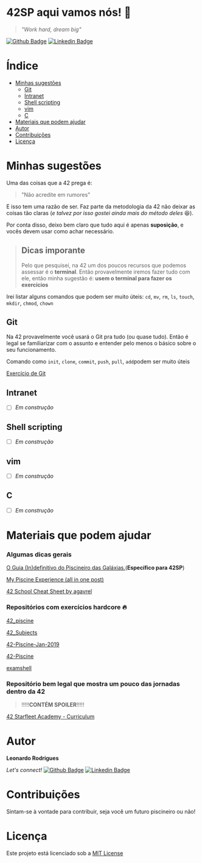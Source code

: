 # 42SP aqui vamos nós! :rocket:
> *"Work hard, dream big"*

[![Github Badge](https://img.shields.io/badge/-Github-000?style=flat-square&logo=Github&logoColor=white&link=https://github.com/leeorf)](https://github.com/leeorf)
[![Linkedin Badge](https://img.shields.io/badge/-LinkedIn-blue?style=flat-square&logo=Linkedin&logoColor=white&link=https://www.linkedin.com/in/leonardof/)](https://www.linkedin.com/in/leonardorodriguesf/)

# Índice

* [Minhas sugestões](#minhas-sugestões)
    * [Git](#git)
    * [Intranet](#intranet)
    * [Shell scripting](#shell-scripting)
    * [vim](#vim)
    * [C](#c)
* [Materiais que podem ajudar](#materiais-que-podem-ajudar)
* [Autor](#autor)
* [Contribuições](#contribuições)
* [Licença](#licença)

# Minhas sugestões

Uma das coisas que a 42 prega é:

> "Não acredite em rumores"

E isso tem uma razão de ser. Faz parte da metodologia da 42 não deixar as coisas tão claras (*e talvez por isso gostei ainda mais do método deles* :laughing:).

Por conta disso, deixo bem claro que tudo aqui é apenas **suposição**, e vocês devem usar como achar necessário.

>## Dicas imporante
> Pelo que pesquisei, na 42 um dos poucos recursos que podemos assessar é o **terminal**. Então provavelmente iremos fazer tudo com ele, então minha sugestão é: **usem o  terminal para fazer os exercícios**

Irei listar alguns comandos que podem ser muito úteis: `cd`, `mv`, `rm`, `ls`, `touch`, `mkdir`, `chmod`, `chown`



## Git

Na 42 provavelmente você usará o Git pra tudo (ou quase tudo). Então é legal se familiarizar com o assunto e entender pelo menos o básico sobre o seu funcionamento.

Comando como `init`, `clone`, `commit`, `push`, `pull`, `add`podem ser muito úteis

[Exercício de Git](/git)



## Intranet

- [ ] *Em construção*


## Shell scripting

- [ ] *Em construção*


## vim

- [ ] *Em construção*


## C

- [ ] *Em construção*


# Materiais que podem ajudar

### Algumas dicas gerais

[O Guia (In)definitivo do Piscineiro das Galáxias.](https://medium.com/@italobalbino/o-guia-in-definitivo-do-piscineiro-das-gal%C3%A1xias-4f3a3baa6327)(**Específico para 42SP**) 

[My Piscine Experience (all in one post)](https://medium.com/@themichaelbrave/my-piscine-experience-all-in-one-post-85671e0bf307)

[42 School Cheat Sheet by agavrel](https://github.com/agavrel/42_CheatSheet)

### Repositórios com exercícios hardcore :fire:

[42_piscine](https://github.com/MrRobb/42_piscine)

[42_Subjects](https://github.com/Binary-Hackers/42_Subjects/tree/master/01_Piscines/C/EN)

[42-Piscine-Jan-2019](https://github.com/Manmeet2018/42-Piscine-Jan-2019)

[42-Piscine](https://github.com/Sbk3824/42-Piscine)

[examshell](https://github.com/gcamerli/examshell)

### Repositório bem legal que mostra um pouco das jornadas dentro da 42
> !!!!!**CONTÉM SPOILER**!!!!!

[42 Starfleet Academy - Curriculum](https://github.com/psprawka/42_Projects)




# Autor

**Leonardo Rodrigues**

*Let's connect!* 
[![Github Badge](https://img.shields.io/badge/-Github-000?style=flat-square&logo=Github&logoColor=white&link=https://github.com/leeorf)](https://github.com/leeorf)
[![Linkedin Badge](https://img.shields.io/badge/-LinkedIn-blue?style=flat-square&logo=Linkedin&logoColor=white&link=https://www.linkedin.com/in/leonardof/)](https://www.linkedin.com/in/leonardorodriguesf/)


# Contribuições

Sintam-se à vontade para contribuir, seja você um futuro piscineiro ou não!

# Licença
Este projeto está licenciado sob a [MIT License](./LICENSE)
